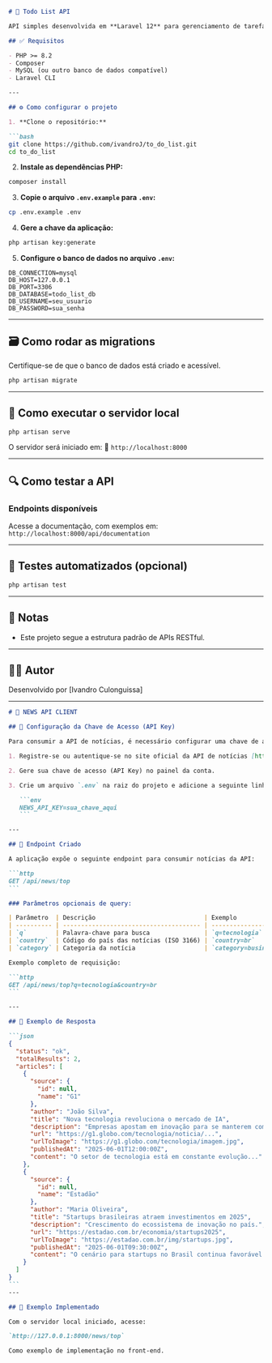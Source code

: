 ````markdown
# 📝 Todo List API

API simples desenvolvida em **Laravel 12** para gerenciamento de tarefas (_To-Do List_). Permite criar, listar, atualizar e remover tarefas.

## ✅ Requisitos

- PHP >= 8.2  
- Composer  
- MySQL (ou outro banco de dados compatível)  
- Laravel CLI  

---

## ⚙️ Como configurar o projeto

1. **Clone o repositório:**

```bash
git clone https://github.com/ivandroJ/to_do_list.git
cd to_do_list
````

2. **Instale as dependências PHP:**

```bash
composer install
```

3. **Copie o arquivo `.env.example` para `.env`:**

```bash
cp .env.example .env
```

4. **Gere a chave da aplicação:**

```bash
php artisan key:generate
```

5. **Configure o banco de dados no arquivo `.env`:**

```env
DB_CONNECTION=mysql
DB_HOST=127.0.0.1
DB_PORT=3306
DB_DATABASE=todo_list_db
DB_USERNAME=seu_usuario
DB_PASSWORD=sua_senha
```

---

## 🗃️ Como rodar as migrations

Certifique-se de que o banco de dados está criado e acessível.

```bash
php artisan migrate
```

---

## 🚀 Como executar o servidor local

```bash
php artisan serve
```

O servidor será iniciado em:
📍 `http://localhost:8000`

---

## 🔍 Como testar a API

### Endpoints disponíveis

Acesse a documentação, com exemplos em:
`http://localhost:8000/api/documentation`


---

## 🧪 Testes automatizados (opcional)

```bash
php artisan test
```

---

## 📌 Notas

* Este projeto segue a estrutura padrão de APIs RESTful.
---

## 👨‍💻 Autor

Desenvolvido por \[Ivandro Culonguissa]

---








````markdown
# 📝 NEWS API CLIENT

## 🔐 Configuração da Chave de Acesso (API Key)

Para consumir a API de notícias, é necessário configurar uma chave de acesso (API Key). Siga os passos abaixo:

1. Registre-se ou autentique-se no site oficial da API de notícias [https://newsapi.org](https://newsapi.org).

2. Gere sua chave de acesso (API Key) no painel da conta.

3. Crie um arquivo `.env` na raiz do projeto e adicione a seguinte linha:

   ```env
   NEWS_API_KEY=sua_chave_aqui
   ```

---

## 📡 Endpoint Criado

A aplicação expõe o seguinte endpoint para consumir notícias da API:

```http
GET /api/news/top
```

### Parâmetros opcionais de query:

| Parâmetro  | Descrição                              | Exemplo             |
| ---------- | -------------------------------------- | ------------------- |
| `q`        | Palavra-chave para busca               | `q=tecnologia`      |
| `country`  | Código do país das notícias (ISO 3166) | `country=br`        |
| `category` | Categoria da notícia                   | `category=business` |

Exemplo completo de requisição:

```http
GET /api/news/top?q=tecnologia&country=br
```

---

## 🧾 Exemplo de Resposta

```json
{
  "status": "ok",
  "totalResults": 2,
  "articles": [
    {
      "source": {
        "id": null,
        "name": "G1"
      },
      "author": "João Silva",
      "title": "Nova tecnologia revoluciona o mercado de IA",
      "description": "Empresas apostam em inovação para se manterem competitivas.",
      "url": "https://g1.globo.com/tecnologia/noticia/...",
      "urlToImage": "https://g1.globo.com/tecnologia/imagem.jpg",
      "publishedAt": "2025-06-01T12:00:00Z",
      "content": "O setor de tecnologia está em constante evolução..."
    },
    {
      "source": {
        "id": null,
        "name": "Estadão"
      },
      "author": "Maria Oliveira",
      "title": "Startups brasileiras atraem investimentos em 2025",
      "description": "Crescimento do ecossistema de inovação no país.",
      "url": "https://estadao.com.br/economia/startups2025",
      "urlToImage": "https://estadao.com.br/img/startups.jpg",
      "publishedAt": "2025-06-01T09:30:00Z",
      "content": "O cenário para startups no Brasil continua favorável..."
    }
  ]
}
```
---

## 🧾 Exemplo Implementado

Com o servidor local iniciado, acesse:

`http://127.0.0.1:8000/news/top`

Como exemplo de implementação no front-end.

